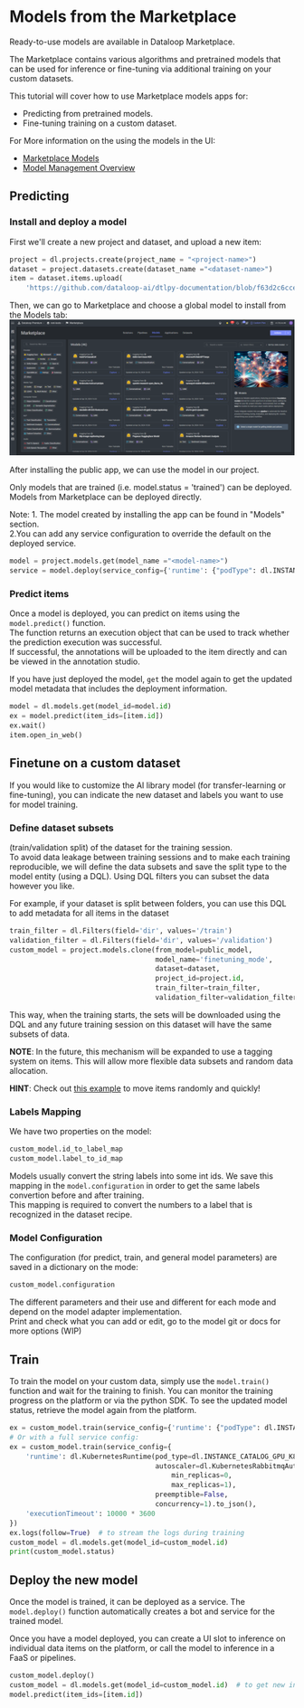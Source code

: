 # Models from the Marketplace  
  
Ready-to-use models are available in Dataloop Marketplace.  
  
The Marketplace contains various algorithms and pretrained models that can be used for inference or fine-tuning via additional training on your custom datasets.  
  
This tutorial will cover how to use Marketplace models apps for:  
  
- Predicting from pretrained models.  
- Fine-tuning training on a custom dataset.  
  
For More information on the using the models in the UI:  
  
- [Marketplace Models](https://dataloop.ai/docs/startline-models)  
- [Model Management Overview](https://dataloop.ai/docs/model-management-overview)  
## Predicting  
  
### Install and deploy a model  
  
First we'll create a new project and dataset, and upload a new item:  
  

```python
project = dl.projects.create(project_name = "<project-name>")
dataset = project.datasets.create(dataset_name ="<dataset-name>")
item = dataset.items.upload(
    'https://github.com/dataloop-ai/dtlpy-documentation/blob/f63d2c6ccefbde90255d7a00bdf9cda45f24cb6f/assets/images/hamster.jpg?raw=true')
```
Then, we can go to Marketplace and choose a global model to install from the Models tab:  
![Marketplace Model Public Models](../../../assets/images/model_management/marketplace-models.png)  
  
After installing the public app, we can use the model in our project.  
  
Only models that are trained (i.e. model.status = 'trained') can be deployed. Models from Marketplace can be deployed directly.  
  
Note:   1. The model created by installing the app can be found in "Models" section.  
        2.You can add any service configuration to override the default on the deployed service.  

```python
model = project.models.get(model_name ="<model-name>")
service = model.deploy(service_config={'runtime': {"podType": dl.INSTANCE_CATALOG_REGULAR_S}})
```
  
### Predict items  
  
Once a model is deployed, you can predict on items using the `model.predict()` function.  
The function returns an execution object that can be used to track whether the prediction execution was successful.  
If successful, the annotations will be uploaded to the item directly and can be viewed in the annotation studio.  
  
If you have just deployed the model, `get` the model again to get the updated model metadata that includes the deployment information.  
  

```python
model = dl.models.get(model_id=model.id)
ex = model.predict(item_ids=[item.id])
ex.wait()
item.open_in_web()
```
  
## Finetune on a custom dataset  
  
If you would like to customize the AI library model (for transfer-learning or fine-tuning), you can indicate the new dataset and labels you want to use for model training.  
  
### Define dataset subsets  
(train/validation split) of the dataset for the training session.  
To avoid data leakage between training sessions and to make each training reproducible, we will define the data subsets and save the split type to the model entity (using a DQL). Using DQL filters you can subset the data however you like.  
  
For example, if your dataset is split between folders, you can use this DQL to add metadata for all items in the dataset  

```python
train_filter = dl.Filters(field='dir', values='/train')
validation_filter = dl.Filters(field='dir', values='/validation')
custom_model = project.models.clone(from_model=public_model,
                                    model_name='finetuning_mode',
                                    dataset=dataset,
                                    project_id=project.id,
                                    train_filter=train_filter,
                                    validation_filter=validation_filter)
```
This way, when the training starts, the sets will be downloaded using the DQL and any future training session on this dataset will have the same subsets of data.  
  
**NOTE**: In the future, this mechanism will be expanded to use a tagging system on items. This will allow more flexible data subsets and random data allocation.  
  
**HINT**: Check out [this example](https://github.com/dataloop-ai/dtlpy-documentation/blob/main/examples/items/random_split_to_folders.py) to move items randomly and quickly!  
  
### Labels Mapping  
We have two properties on the model:  
  
```python  
custom_model.id_to_label_map  
custom_model.label_to_id_map  
```  
  
Models usually convert the string labels into some int ids. We save this mapping in the `model.configuration` in order to get the same labels convertion before and after training.  
This mapping is required to convert the numbers to a label that is recognized in the dataset recipe.  
  
### Model Configuration  
The configuration (for predict, train, and general model parameters) are saved in a dictionary on the mode:  
  
```python  
custom_model.configuration  
```  
  
The different parameters and their use and different for each mode and depend on the model adapter implementation.  
Print and check what you can add or edit, go to the model git or docs for more options (WIP)  
  
## Train  
  
To train the model on your custom data, simply use the `model.train()` function and wait for the training to finish. You can monitor the training progress on the platform or via the python SDK. To see the updated model status, retrieve the model again from the platform.  
  

```python
ex = custom_model.train(service_config={'runtime': {"podType": dl.INSTANCE_CATALOG_REGULAR_S}})
# Or with a full service config:
ex = custom_model.train(service_config={
    'runtime': dl.KubernetesRuntime(pod_type=dl.INSTANCE_CATALOG_GPU_K80_S,
                                    autoscaler=dl.KubernetesRabbitmqAutoscaler(
                                        min_replicas=0,
                                        max_replicas=1),
                                    preemptible=False,
                                    concurrency=1).to_json(),
    'executionTimeout': 10000 * 3600
})
ex.logs(follow=True)  # to stream the logs during training
custom_model = dl.models.get(model_id=custom_model.id)
print(custom_model.status)
```
## Deploy the new model  
  
Once the model is trained, it can be deployed as a service. The `model.deploy()` function automatically creates a bot and service for the trained model.  
  
Once you have a model deployed, you can create a UI slot to inference on individual data items on the platform, or call the model to inference in a FaaS or pipelines.  
  

```python
custom_model.deploy()
custom_model = dl.models.get(model_id=custom_model.id)  # to get new information on the deployed service
model.predict(item_ids=[item.id])
```

